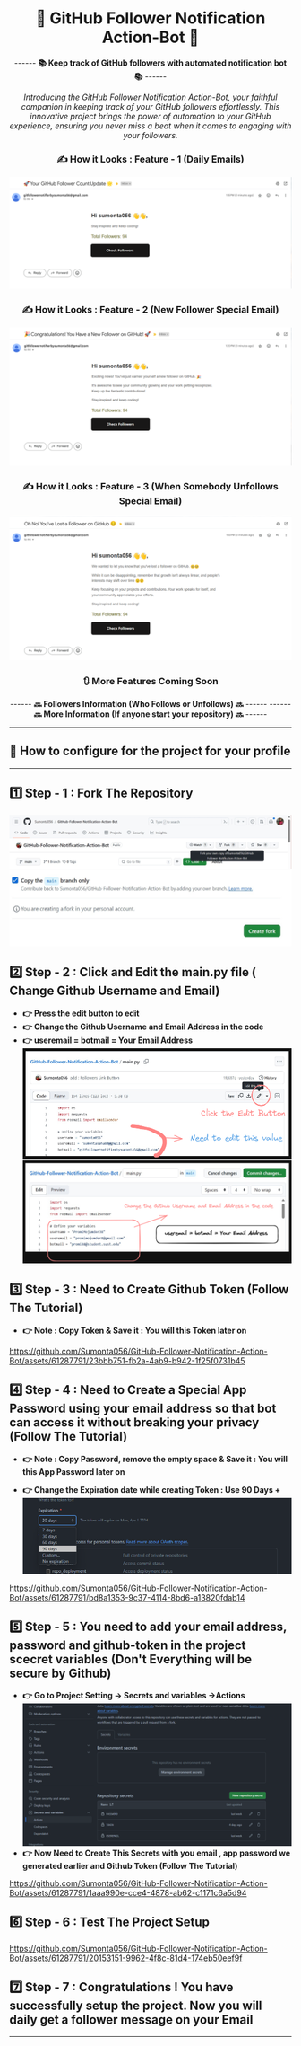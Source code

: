 <div align = "center">

# 🤖 GitHub Follower Notification Action-Bot 🤖

------ **📚 Keep track of GitHub followers with automated notification bot 📚** ------

_Introducing the GitHub Follower Notification Action-Bot, your faithful companion in keeping track of your GitHub followers effortlessly. This innovative project brings the power of automation to your GitHub experience, ensuring you never miss a beat when it comes to engaging with your followers._

### ✍️ **How it Looks : Feature - 1 (Daily Emails)**

![alt text](./assets/image.png)

### ✍️ **How it Looks : Feature - 2 (New Follower Special Email)**

![alt text](./assets/image-1.png)

### ✍️ **How it Looks : Feature - 3 (When Somebody Unfollows Special Email)**

![alt text](./assets/image-2.png)

### 🔃 More Features Coming Soon

------ **🔜 Followers Information (Who Follows or Unfollows) 🔜** ------
------ **🔜 More Information (If anyone start your repository) 🔜** ------

<hr>
</div>

## 🌱 How to configure for the project for your profile

<hr>

## 1️⃣ Step - 1 : Fork The Repository

![alt text](./tutorials/image.png)
![alt text](./tutorials/image-1.png)

## 2️⃣ Step - 2 : Click and Edit the main.py file ( Change Github Username and Email)

- **👉 Press the edit button to edit**
- **👉 Change the Github Username and Email Address in the code**
- **👉 useremail = botmail = Your Email Address**
  ![alt text](./tutorials/image3.excalidraw.png)
  ![alt text](./tutorials/editmainpy.excalidraw.png)

## 3️⃣ Step - 3 : Need to Create Github Token (Follow The Tutorial)

- **👉 Note : Copy Token & Save it : You will this Token later on**

https://github.com/Sumonta056/GitHub-Follower-Notification-Action-Bot/assets/61287791/23bbb751-fb2a-4ab9-b942-1f25f0731b45

## 4️⃣ Step - 4 : Need to Create a Special App Password using your email address so that bot can access it without breaking your privacy (Follow The Tutorial)

- **👉 Note : Copy Password, remove the empty space & Save it : You will this App Password later on**

- **👉 Change the Expiration date while creating Token : Use 90 Days +**
  ![alt text](./tutorials/image-4.png)

https://github.com/Sumonta056/GitHub-Follower-Notification-Action-Bot/assets/61287791/bd8a1353-9c37-4114-8bd6-a13820fdab14

## 5️⃣ Step - 5 : You need to add your email address, password and github-token in the project scecret variables (Don't Everything will be secure by Github)

- **👉 Go to Project Setting -> Secrets and variables ->Actions**
  ![alt text](./tutorials/image-5.png)
- **👉 Now Need to Create This Secrets with you email , app password we generated earlier and Github Token (Follow The Tutorial)**



https://github.com/Sumonta056/GitHub-Follower-Notification-Action-Bot/assets/61287791/1aaa990e-cce4-4878-ab62-c1171c6a5d94



## 6️⃣ Step - 6 : Test The Project Setup




https://github.com/Sumonta056/GitHub-Follower-Notification-Action-Bot/assets/61287791/20153151-9962-4f8c-81d4-174eb50eef9f




## 7️⃣ Step - 7 : Congratulations ! You have successfully setup the project. Now you will daily get a follower message on your Email

<hr>

